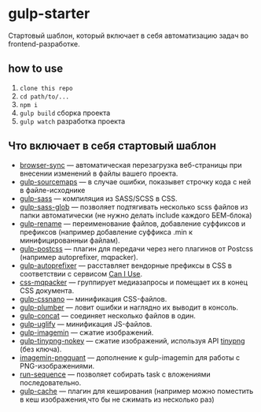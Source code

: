 # gulp-starter
Стартовый шаблон, который включает в себя автоматизацию задач во frontend-разработке.

## how to use

1. ```clone this repo```
2. ```cd path/to/...```
3. ```npm i```
4. ```gulp build```  сборка проекта
5. ```gulp watch```	 разработка проекта

## Что включает в себя стартовый шаблон

* [browser-sync](https://browsersync.io/docs/gulp) — автоматическая перезагрузка веб-страницы при внесении изменений в файлы вашего проекта.
* [gulp-sourcemaps](https://www.npmjs.com/package/gulp-sourcemaps) — в случае ошибки, показывет строчку кода с ней в файле-исходнике
* [gulp-sass](https://www.npmjs.com/package/gulp-sass) — компиляция из SASS/SCSS в CSS.
* [gulp-sass-glob](https://www.npmjs.com/package/gulp-sass-glob) — позволяет подтягивать несколько scss файлов из папки автоматически (не нужно делать include каждого БЕМ-блока)
* [gulp-rename](https://www.npmjs.com/package/gulp-rename) — переименование файлов, добавление суффиксов и префиксов (например добавление суффикса .min к минифицированныи файлам).
* [gulp-postcss](https://www.npmjs.com/package/gulp-postcss) — плагин для передачи через него плагинов от Postcss (например autoprefixer, mqpacker).
* [gulp-autoprefixer](https://www.npmjs.com/package/gulp-autoprefixer) — расставляет вендорные префиксы в CSS в соответствии с сервисом [Can I Use](https://caniuse.com/).
* [css-mqpacker](https://www.npmjs.com/package/css-mqpacker) — группирует медиазапросы и помещает их в конец CSS документа.
* [gulp-cssnano](https://www.npmjs.com/package/gulp-cssnano) — минификация CSS-файлов.
* [gulp-plumber](https://www.npmjs.com/package/gulp-plumber) — ловит ошибки и наглядно их выводит в консоль.
* [gulp-concat](https://www.npmjs.com/package/gulp-concat) — соединяет несколько файлов в один.
* [gulp-uglify](https://www.npmjs.com/package/gulp-uglify) — минификация JS-файлов.
* [gulp-imagemin](https://www.npmjs.com/package/gulp-imagemin) — сжатие изображений.
* [gulp-tinypng-nokey](https://www.npmjs.com/package/gulp-tinypng-nokey) — сжатие изображений, используя API [tinypng](https://tinypng.com) (без ключа).
* [imagemin-pngquant](https://www.npmjs.com/package/imagemin-pngquant) — дополнение к gulp-imagemin для работы с PNG-изображениями.
* [run-sequence](https://www.npmjs.com/package/run-sequence) —  позволяет собирать task с вложениями последовательно.
* [gulp-cache](https://www.npmjs.com/package/gulp-cache) — плагин для кеширования (например можно поместить в кеш изображения,что бы не сжимать из несколько раз)